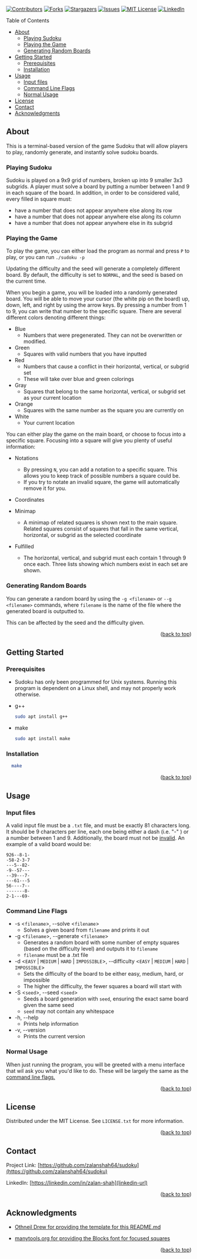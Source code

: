 <div id="top"></div>

[![Contributors][contributors-shield]][contributors-url]
[![Forks][forks-shield]][forks-url]
[![Stargazers][stars-shield]][stars-url]
[![Issues][issues-shield]][issues-url]
[![MIT License][license-shield]][license-url]
[![LinkedIn][linkedin-shield]][linkedin-url]

Table of Contents

- [About](#about)
  - [Playing Sudoku](#playing-sudoku)
  - [Playing the Game](#playing-the-game)
  - [Generating Random Boards](#generating-random-boards)
- [Getting Started](#getting-started)
  - [Prerequisites](#prerequisites)
  - [Installation](#installation)
- [Usage](#usage)
  - [Input files](#input-files)
  - [Command Line Flags](#command-line-flags)
  - [Normal Usage](#normal-usage)
- [License](#license)
- [Contact](#contact)
- [Acknowledgments](#acknowledgments)


## About

This is a terminal-based version of the game Sudoku that will allow players to play, randomly generate, and instantly solve sudoku boards.

### Playing Sudoku
Sudoku is played on a 9x9 grid of numbers, broken up into 9 smaller 3x3 subgrids. A player must solve a board by putting a number between 1 and 9 in each square of the board. In addition, in order to be considered valid, every filled in square must:

- have a number that does not appear anywhere else along its row
- have a number that does not appear anywhere else along its column
- have a number that does not appear anywhere else in its subgrid

### Playing the Game

To play the game, you can either load the program as normal and press ```P``` to play, or you can run ```./sudoku -p```

Updating the difficulty and the seed will generate a completely different board. By default, the difficulty is set to `NORMAL`, and the seed is based on the current time.

When you begin a game, you will be loaded into a randomly generated board. You will be able to move your cursor (the white pip on the board) up, down, left, and right by using the arrow keys. By pressing a number from 1 to 9, you can write that number to the specific square. There are several different colors denoting different things:
- Blue
  - Numbers that were pregenerated. They can not be overwritten or modified.
- Green
  - Squares with valid numbers that you have inputted
- Red
  - Numbers that cause a conflict in their horizontal, vertical, or subgrid set
  - These will take over blue and green colorings
- Gray
  - Squares that belong to the same horizontal, vertical, or subgrid set as your current location
- Orange
  - Squares with the same number as the square you are currently on
- White
  - Your current location

You can either play the game on the main board, or choose to focus into a specific square. Focusing into a square will give you plenty of useful information:
- Notations
  - By pressing `N`, you can add a notation to a specific square. This allows you to keep track of possible numbers a square could be.
  - If you try to notate an invalid square, the game will automatically remove it for you.

- Coordinates

- Minimap
  - A minimap of related squares is shown next to the main square. Related squares consist of squares that fall in the same vertical, horizontal, or subgrid as the selected coordinate

- Fulfilled
  - The horizontal, vertical, and subgrid must each contain 1 through 9 once each. Three lists showing which numbers exist in each set are shown.

### Generating Random Boards

You can generate a random board by using the `-g <filename>` or `--g <filename>` commands, where `filename` is the name of the file where the generated board is outputted to.

This can be affected by the seed and the difficulty given.

<p align="right">(<a href="#top">back to top</a>)</p>



## Getting Started

### Prerequisites

- Sudoku has only been programmed for Unix systems. Running this program is dependent on a Linux shell, and may not properly work otherwise.

- g++
  ```sh
  sudo apt install g++
  ```

- make
  ```sh
  sudo apt install make
  ```

### Installation

```sh
  make
```

<p align="right">(<a href="#top">back to top</a>)</p>



## Usage

### Input files

A valid input file must be a `.txt` file, and must be exactly 81 characters long. It should be 9 characters per line, each one being either a dash (i.e. "-" ) or a number between 1 and 9. Additionally, the board must not be [invalid](#playing-sudoku).  An example of a valid board would be:

```
926--8-1-
-58-2-3-7
---5--82-
-9--57---
--39---7-
---61---5
56----7--
-------8-
2-1---69-
```

### Command Line Flags

- -s \<`filename`\>, --solve \<`filename`\>
    - Solves a given board from `filename` and prints it out
- -g \<`filename`\>, --generate \<`filename`\>
    - Generates a random board with some number of empty squares (based on the difficulty level) and outputs it to `filename`
    - `filename` must be a .txt file
- -d \<`EASY` | `MEDIUM` | `HARD` | `IMPOSSIBLE`\>, --difficulty \<`EASY` | `MEDIUM` | `HARD` | `IMPOSSIBLE`\>
    - Sets the difficulty of the board to be either easy, medium, hard, or impossible
    - The higher the difficulty, the fewer squares a board will start with
- -S <`seed`>, --seed <`seed`>
    - Seeds a board generation with `seed`, ensuring the exact same board given the same seed
    - `seed` may not contain any whitespace
- -h, --help
    - Prints help information
- -v, --version
    - Prints the current version

### Normal Usage
When just running the program, you will be greeted with a menu interface that wil ask you what you'd like to do. These will be largely the same as the [command line flags.](#command-line-flags)

<p align="right">(<a href="#top">back to top</a>)</p>

## License

Distributed under the MIT License. See `LICENSE.txt` for more information.

<p align="right">(<a href="#top">back to top</a>)</p>

## Contact

Project Link: [https://github.com/zalanshah64/sudoku](https://github.com/zalanshah64/sudoku)

LinkedIn: [https://linkedin.com/in/zalan-shah](linkedin-url)

<p align="right">(<a href="#top">back to top</a>)</p>



## Acknowledgments

- [Othneil Drew for providing the template for this README.md](https://github.com/othneildrew/Best-README-Template)

- [manytools.org for providing the Blocks font for focused squares](https://manytools.org/hacker-tools/ascii-banner/)

<p align="right">(<a href="#top">back to top</a>)</p>



[contributors-shield]: https://img.shields.io/github/contributors/zalanshah64/sudoku.svg?style=for-the-badge
[contributors-url]: https://github.com/zalanshah64/sudoku/graphs/contributors
[forks-shield]: https://img.shields.io/github/forks/zalanshah64/sudoku.svg?style=for-the-badge
[forks-url]: https://github.com/zalanshah64/sudoku/network/members
[stars-shield]: https://img.shields.io/github/stars/zalanshah64/sudoku.svg?style=for-the-badge
[stars-url]: https://github.com/zalanshah64/sudoku/stargazers
[issues-shield]: https://img.shields.io/github/issues/zalanshah64/sudoku.svg?style=for-the-badge
[issues-url]: https://github.com/zalanshah64/sudoku/issues
[license-shield]: https://img.shields.io/github/license/zalanshah64/sudoku.svg?style=for-the-badge
[license-url]: https://github.com/zalanshah64/sudoku/blob/master/LICENSE.md
[linkedin-shield]: https://img.shields.io/badge/-LinkedIn-black.svg?style=for-the-badge&logo=linkedin&colorB=555
[linkedin-url]: https://linkedin.com/in/zalan-shah
